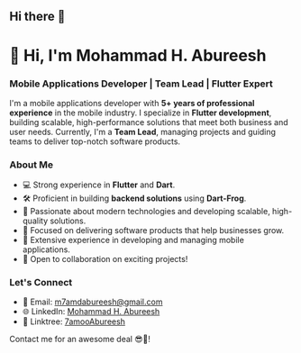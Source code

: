 ## Hi there 👋

# 👋 Hi, I'm Mohammad H. Abureesh

### Mobile Applications Developer | Team Lead | Flutter Expert

I'm a mobile applications developer with **5+ years of professional experience** in the mobile industry. I specialize in **Flutter development**, building scalable, high-performance solutions that meet both business and user needs. Currently, I'm a **Team Lead**, managing projects and guiding teams to deliver top-notch software products.

### About Me

- 💻 Strong experience in **Flutter** and **Dart**.
- 🛠️ Proficient in building **backend solutions** using **Dart-Frog**.
- 🚀 Passionate about modern technologies and developing scalable, high-quality solutions.
- 🎯 Focused on delivering software products that help businesses grow.
- 📱 Extensive experience in developing and managing mobile applications.
- 🤝 Open to collaboration on exciting projects!

### Let's Connect

- 📧 Email: [m7amdabureesh@gmail.com](mailto:m7amdabureesh@gmail.com)
- 🌐 LinkedIn: [Mohammad H. Abureesh](https://www.linkedin.com/in/mohammad-abureesh-3aa097175)
- 🔗 Linktree: [7amooAbureesh](https://linktr.ee/7amooAbureesh)

Contact me for an awesome deal 😎🤝!


<!--
**Mohammad-Abureesh/Mohammad-Abureesh** is a ✨ _special_ ✨ repository because its `README.md` (this file) appears on your GitHub profile.

Here are some ideas to get you started:

- 🔭 I’m currently working on ...
- 🌱 I’m currently learning ...
- 👯 I’m looking to collaborate on ...
- 🤔 I’m looking for help with ...
- 💬 Ask me about ...
- 📫 How to reach me: ...
- 😄 Pronouns: ...
- ⚡ Fun fact: ...
-->
